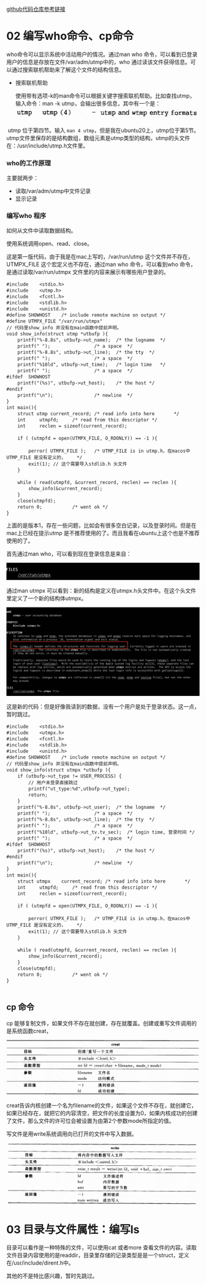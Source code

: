 [github代码仓库参考链接](https://github.com/yuzhidi/Understanding-UNIXLINUX-Programming)

# 02 编写who命令、cp命令

who命令可以显示系统中活动用户的情况。通过man who 命令，可以看到已登录用户的信息是存放在文件/var/adm/utmp中的，who 通过读该文件获得信息。可以通过搜索联机帮助来了解这个文件的结构信息。

- 搜索联机帮助

  使用带有选项-k的man命令可以根据关键字搜索联机帮助。比如查找utmp， 输入命令：man -k utmp，会输出很多信息，其中有一个是：![image-20220916091503096](unix-linux编程实践.assets/image-20220916091503096.png)

​		utmp 位于第四节。输入 `man 4 utmp`，但是我在ubuntu20上，utmp位于第5节。utmp文件里保存的是结构数组，数组元素是utmp类型的结构，utmp的头文件在：/usr/include/utmp.h文件里。

### who的工作原理

主要就两步：

- 读取/var/adm/utmp中文件记录
- 显示记录

### 编写who 程序

如何从文件中读取数据结构。

使用系统调用open、read、close。

这是第一版代码，由于我是在mac上写的，/var/run/utmp 这个文件并不存在，UTMPX_FILE 这个宏定义也不存在，通过man who 命令，可以看到who 命令，是通过读取/var/run/utmpx 文件里的内容来展示有哪些用户登录的。

```
#include	<stdio.h>
#include	<utmp.h>
#include	<fcntl.h>
#include    <stdlib.h>
#include	<unistd.h>
#define	SHOWHOST	/* include remote machine on output */
#define UTMPX_FILE "/var/run/utmpx"
// 代码里show_info 并没有在main函数中提前声明。
void show_info(struct utmp *utbufp ){
	printf("%-8.8s", utbufp->ut_name);	/* the logname	*/
	printf(" ");				/* a space	*/
	printf("%-8.8s", utbufp->ut_line);	/* the tty	*/
	printf(" ");				/* a space	*/
	printf("%10ld", utbufp->ut_time);	/* login time	*/
	printf(" ");				/* a space	*/
#ifdef	SHOWHOST
	printf("(%s)", utbufp->ut_host);	/* the host	*/
#endif
	printf("\n");				/* newline	*/
}
int main(){
	struct utmp	current_record;	/* read info into here       */
	int		utmpfd;		/* read from this descriptor */
	int		reclen = sizeof(current_record);

	if ( (utmpfd = open(UTMPX_FILE, O_RDONLY)) == -1 ){
		
        perror( UTMPX_FILE );	/* UTMP_FILE is in utmp.h，在macos中UTMP_FILE 是没有定义的，    */
		exit(1); // 这个需要导入stdlib.h 头文件
	}

	while ( read(utmpfd, &current_record, reclen) == reclen ){
		show_info(&current_record);
    }
	close(utmpfd);
	return 0;			/* went ok */
}

```

上面的是版本1，存在一些问题，比如会有很多空白记录，以及登录时间。但是在mac上已经在提示utmp 是不推荐使用的了。而且我看在ubuntu上这个也是不推荐使用的了。

首先通过man who，可以看到现在登录信息是来自：

![image-20220917140828698](unix-linux编程实践.assets/image-20220917140828698.png)

通过man utmpx 可以看到：新的结构是定义在utmpx.h头文件中。在这个头文件里定义了一个新的结构体utmpx。

![image-20220917140947079](unix-linux编程实践.assets/image-20220917140947079.png)

这是新的代码：但是好像我读到的数据，没有一个用户是处于登录状态。这一点，暂时跳过。

```
#include	<stdio.h>
#include	<utmpx.h>
#include	<fcntl.h>
#include    <stdlib.h>
#include	<unistd.h>
#define	SHOWHOST	/* include remote machine on output */
// 代码里show_info 并没有在main函数中提前声明。
void show_info(struct utmpx *utbufp ){
	if (utbufp->ut_type != USER_PROCESS) {
		// 用户未登录直接跳过
		printf("ut_type:%d",utbufp->ut_type);
		return;
	}
	printf("%-8.8s", utbufp->ut_user);	/* the logname	*/
	printf(" ");				/* a space	*/
	printf("%-8.8s", utbufp->ut_line);	/* the tty	*/
	printf(" ");				/* a space	*/
	printf("%10ld", utbufp->ut_tv.tv_sec);	/* login time, 登录时间	*/
	printf(" ");				/* a space	*/
#ifdef	SHOWHOST
	printf("(%s)", utbufp->ut_host);	/* the host	*/
#endif
	printf("\n");				/* newline	*/
}
int main(){
	struct utmpx	current_record;	/* read info into here       */
	int		utmpfd;		/* read from this descriptor */
	int		reclen = sizeof(current_record);

	if ( (utmpfd = open(UTMPX_FILE, O_RDONLY)) == -1 ){
		
        perror( UTMPX_FILE );	/* UTMP_FILE is in utmp.h，在macos中UTMP_FILE 是没有定义的，    */
		exit(1); // 这个需要导入stdlib.h 头文件
	}

	while ( read(utmpfd, &current_record, reclen) == reclen ){
		show_info(&current_record);
    }
	close(utmpfd);
	return 0;			/* went ok */
}


```

## cp 命令

cp 能够复制文件，如果文件不存在就创建，存在就覆盖。创建或重写文件调用的是系统函数creat，

![image-20220917162900455](unix-linux编程实践.assets/image-20220917162900455.png)

creat告诉内核创建一个名为filename的文件，如果这个文件不存在，就创建它，如果已经存在，就把它的内容清空，把文件的长度设置为0，如果内核成功的创建了文件，那么文件的许可位会被设置为由第2个参数mode所指定的值。

写文件是用write系统调用向已打开的文件中写入数据。

![image-20220917163621014](unix-linux编程实践.assets/image-20220917163621014.png)

# 03 目录与文件属性：编写ls

目录可以看作是一种特殊的文件，可以使用cat 或者more 查看文件的内容。读取文件目录内容使用的是readdir，目录里存储的记录类型是是一个struct，定义在/usr/include/dirent.h中。

其他的不是特比感兴趣，暂时先跳过。

